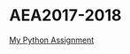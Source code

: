 # AEA2017-2018
[My Python Assignment](https://github.com/arjanspaans/AEA2017-2018/blob/master/Python_Assignment_USA.ipynb)
